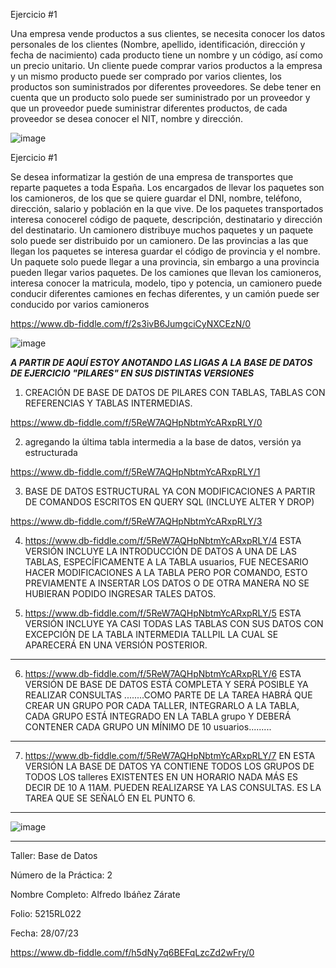 Ejercicio #1

Una empresa vende productos a sus clientes, se necesita conocer los datos personales de los clientes (Nombre, apellido, identificación, dirección y fecha de nacimiento) cada producto tiene un nombre y un código, así como un  precio unitario. Un cliente puede comprar varios productos a la empresa y un mismo producto puede ser comprado por varios clientes, los productos son suministrados por diferentes proveedores. Se debe tener en cuenta que un producto solo puede ser suministrado por un proveedor y que un proveedor puede suministrar diferentes productos, de cada proveedor se desea conocer el NIT, nombre y dirección. 

![image](https://github.com/alfredomail78/Base_de_Datos/assets/134629710/122db40a-3dfd-47bf-b370-287f2dcef93a)





























Ejercicio #1

Se desea informatizar la gestión de una empresa de transportes que reparte paquetes  a toda España. Los encargados de llevar los paquetes son los camioneros, de los que se quiere guardar el DNI, nombre, teléfono, dirección, salario y población en la que vive. De los paquetes transportados interesa conocerel código de paquete, descripción, destinatario y dirección del destinatario. Un camionero distribuye muchos paquetes y un paquete solo puede ser distribuido por un camionero. De las provincias a las que llegan los paquetes se interesa guardar el código de provincia y el nombre. Un paquete solo puede llegar a una provincia, sin embargo a una provincia pueden llegar varios paquetes. De los camiones que llevan los camioneros, interesa conocer la matricula, modelo, tipo y potencia, un camionero puede conducir diferentes camiones en fechas diferentes, y un camión puede ser conducido por varios camioneros


https://www.db-fiddle.com/f/2s3ivB6JumgciCyNXCEzN/0



![image](https://github.com/alfredomail78/Base_de_Datos/assets/134629710/a9b289b8-20a5-4b7a-a35e-9ba8c01cc5b9)


*****A PARTIR DE AQUÍ ESTOY ANOTANDO LAS LIGAS A LA BASE DE DATOS DE EJERCICIO "PILARES" EN SUS DISTINTAS VERSIONES*****

1. CREACIÓN DE BASE DE DATOS DE PILARES CON TABLAS, TABLAS CON REFERENCIAS Y TABLAS INTERMEDIAS.

https://www.db-fiddle.com/f/5ReW7AQHpNbtmYcARxpRLY/0



2. agregando la última tabla intermedia a la base de datos, versión ya estructurada

https://www.db-fiddle.com/f/5ReW7AQHpNbtmYcARxpRLY/1



3. BASE DE DATOS ESTRUCTURAL YA CON MODIFICACIONES A PARTIR DE COMANDOS ESCRITOS EN QUERY SQL (INCLUYE ALTER Y DROP)

https://www.db-fiddle.com/f/5ReW7AQHpNbtmYcARxpRLY/3


4. https://www.db-fiddle.com/f/5ReW7AQHpNbtmYcARxpRLY/4
ESTA VERSIÓN INCLUYE LA INTRODUCCIÓN DE DATOS A UNA DE LAS TABLAS, ESPECÍFICAMENTE A LA TABLA usuarios, FUE NECESARIO HACER MODIFICACIONES A LA TABLA PERO POR COMANDO, ESTO PREVIAMENTE A INSERTAR LOS DATOS O DE OTRA MANERA NO SE HUBIERAN PODIDO INGRESAR TALES DATOS.

5. https://www.db-fiddle.com/f/5ReW7AQHpNbtmYcARxpRLY/5
ESTA VERSIÓN INCLUYE YA CASI TODAS LAS TABLAS CON SUS DATOS CON EXCEPCIÓN DE LA TABLA INTERMEDIA TALLPIL LA CUAL SE APARECERÁ EN UNA VERSIÓN POSTERIOR.
**** **** **** ****
6. https://www.db-fiddle.com/f/5ReW7AQHpNbtmYcARxpRLY/6
ESTA VERSIÓN DE BASE DE DATOS ESTÁ COMPLETA Y SERÁ POSIBLE YA REALIZAR CONSULTAS
........COMO PARTE DE LA TAREA HABRÁ QUE CREAR UN GRUPO POR CADA TALLER, INTEGRARLO A LA TABLA, CADA GRUPO ESTÁ INTEGRADO EN LA TABLA grupo Y DEBERÁ CONTENER CADA GRUPO UN MÍNIMO DE 10 usuarios.........


**** **** **** ****

7. https://www.db-fiddle.com/f/5ReW7AQHpNbtmYcARxpRLY/7
EN ESTA VERSIÓN LA BASE DE DATOS YA CONTIENE TODOS LOS GRUPOS DE TODOS LOS talleres EXISTENTES EN UN HORARIO NADA MÁS ES DECIR DE 10 A 11AM. PUEDEN REALIZARSE YA LAS CONSULTAS. ES LA TAREA QUE SE SEÑALÓ EN EL PUNTO 6.

**** **** **** ****
![image](https://github.com/alfredomail78/Base_de_Datos/assets/134629710/59f1214e-5b93-48bf-ab73-bfdd24aa5de7)


**** **** **** ****

Taller: Base de Datos

Número de la Práctica: 2

Nombre Completo: Alfredo Ibáñez Zárate

Folio: 5215RL022

Fecha: 28/07/23


https://www.db-fiddle.com/f/h5dNy7q6BEFqLzcZd2wFry/0
